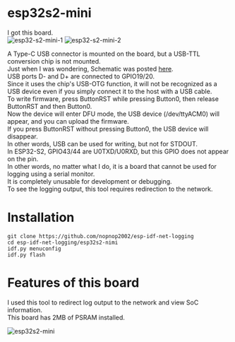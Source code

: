 # esp32s2-mini
I got this board.   
![esp32-s2-mini-1](https://github.com/nopnop2002/esp-idf-net-logging/assets/6020549/80cf2630-c50b-46fb-9af4-d5313096def3)
![esp32-s2-mini-2](https://github.com/nopnop2002/esp-idf-net-logging/assets/6020549/f67769eb-8a28-4885-a4af-dec0e009b182)

A Type-C USB connector is mounted on the board, but a USB-TTL conversion chip is not mounted.   
Just when I was wondering, Schematic was posted [here](https://www.wemos.cc/en/latest/_static/files/sch_s2_mini_v1.0.0.pdf).   
USB ports D- and D+ are connected to GPIO19/20.   
Since it uses the chip's USB-OTG function, it will not be recognized as a USB device even if you simply connect it to the host with a USB cable.   
To write firmware, press ButtonRST while pressing Button0, then release ButtonRST and then Button0.   
Now the device will enter DFU mode, the USB device (/dev/ttyACM0) will appear, and you can upload the firmware.   
If you press ButtonRST without pressing Button0, the USB device will disappear.   
In other words, USB can be used for writing, but not for STDOUT.   
In ESP32-S2, GPIO43/44 are U0TXD/U0RXD, but this GPIO does not appear on the pin.   
In other words, no matter what I do, it is a board that cannot be used for logging using a serial monitor.   
It is completely unusable for development or debugging.   
To see the logging output, this tool requires redirection to the network.   


# Installation
```Shell
git clone https://github.com/nopnop2002/esp-idf-net-logging
cd esp-idf-net-logging/esp32s2-nimi
idf.py menuconfig
idf.py flash
```


# Features of this board   
I used this tool to redirect log output to the network and view SoC information.   
This board has 2MB of PSRAM installed.   

![esp32s2-mini](https://github.com/nopnop2002/esp-idf-net-logging/assets/6020549/f36327cf-7e7b-4f1f-aa20-1eb16a0650ea)
